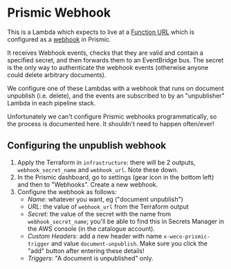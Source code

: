 # Prismic Webhook

This is a Lambda which expects to live at a [Function URL](https://docs.aws.amazon.com/lambda/latest/dg/lambda-urls.html) which is configured as a [webhook](https://prismic.io/docs/webhooks) in Prismic.

It receives Webhook events, checks that they are valid and contain a specified secret, and then forwards them to an EventBridge bus. The secret is the only way to authenticate the webhook events (otherwise anyone could delete arbitrary documents).

We configure one of these Lambdas with a webhook that runs on document unpublish (i.e. delete), and the events are subscribed to by an "unpublisher" Lambda in each pipeline stack.

Unfortunately we can't configure Prismic webhooks programmatically, so the process is documented here. It shouldn't need to happen often/ever!

## Configuring the unpublish webhook

1. Apply the Terraform in `infrastructure`: there will be 2 outputs, `webhook_secret_name` and `webhook_url`. Note these down.
2. In the Prismic dashboard, go to settings (gear icon in the bottom left) and then to "Webhooks". Create a new webhook.
3. Configure the webhook as follows:
   - _Name_: whatever you want, eg ("document unpublish")
   - _URL_: the value of `webhook_url` from the Terraform output
   - _Secret_: the value of the secret with the name from `webhook_secret_name`; you'll be able to find this in Secrets Manager in the AWS console (in the catalogue account).
   - _Custom Headers_: add a new header with name `x-weco-prismic-trigger` and value `document-unpublish`. Make sure you click the "add" button after entering these details!
   - _Triggers_: "A document is unpublished" only.

